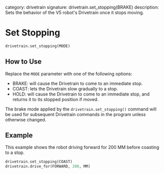 category: drivetrain
signature: drivetrain.set_stopping(BRAKE)
description: Sets the behavior of the V5 robot's Drivetrain once it stops moving.  

# Set Stopping

```python
drivetrain.set_stopping(MODE)
```

## How to Use

Replace the `MODE` parameter with one of the following options:

* BRAKE: will cause the Drivetrain to come to an immediate stop.
* COAST: lets the Drivetrain slow gradually to a stop.
* HOLD: will cause the Drivetrain to come to an immediate stop, and returns it to its stopped position if moved. 

The brake mode applied by the `drivetrain.set_stopping()` command will be used for subsequent Drivetrain commands in the program unless otherwise changed.

## Example

This example shows the robot driving forward for 200 MM before coasting to a stop.

```python
drivetrain.set_stopping(COAST)
drivetrain.drive_for(FORWARD, 200, MM)
```
<advanced>
</advanced>
